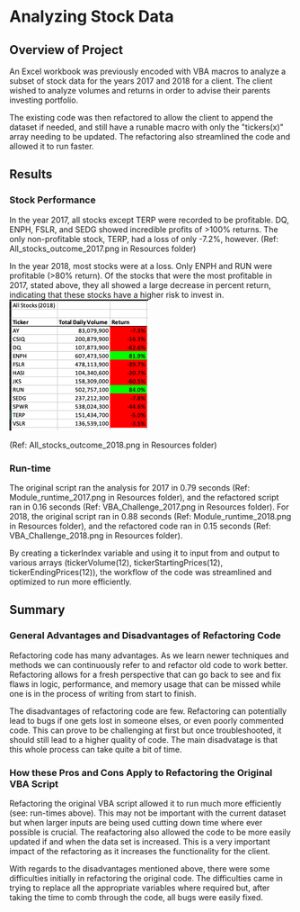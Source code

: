 # Analyzing Stock Data

## Overview of Project

An Excel workbook was previously encoded with VBA macros to analyze a subset of stock data for the years 2017 and 2018 for a client. The client wished to analyze volumes and returns in order to advise their parents investing portfolio.

The existing code was then refactored to allow the client to append the dataset if needed, and still have a runable macro with only the "tickers(x)" array needing to be updated. The refactoring also streamlined the code and allowed it to run faster.  

## Results

### Stock Performance

In the year 2017, all stocks except TERP were recorded to be profitable. DQ, ENPH, FSLR, and SEDG showed incredible profits of >100% returns. The only non-profitable stock, TERP, had a loss of only -7.2%, however.
(Ref: All_stocks_outcome_2017.png in Resources folder)

In the year 2018, most stocks were at a loss. Only ENPH and RUN were profitable (>80% return). Of the stocks that were the most profitable in 2017, stated above, they all showed a large decrease in percent return, indicating that these stocks have a higher risk to invest in.
![](https://github.com/NKKhosa/stock-analysis/blob/main/Resources/All_stocks_outcome_2018.png?raw=true "All Stocks Outcome 2018")

(Ref: All_stocks_outcome_2018.png in Resources folder)

### Run-time

The original script ran the analysis for 2017 in 0.79 seconds (Ref: Module_runtime_2017.png in Resources folder), and the refactored script ran in 0.16 seconds (Ref: VBA_Challenge_2017.png in Resources folder). For 2018, the original script ran in 0.88 seconds (Ref: Module_runtime_2018.png in Resources folder), and the refactored code ran in  0.15 seconds (Ref: VBA_Challenge_2018.png in Resources folder).

By creating a tickerIndex variable and using it to input from and output to various arrays (tickerVolume(12), tickerStartingPrices(12), tickerEndingPrices(12)), the workflow of the code was streamlined and optimized to run more efficiently.

## Summary

### General Advantages and Disadvantages of Refactoring Code

Refactoring code has many advantages. As we learn newer techniques and methods we can continuously refer to and refactor old code to work better. Refactoring allows for a fresh perspective that can go back to see and fix flaws in logic, performance, and memory usage that can be missed while one is in the process of writing from start to finish. 

The disadvantages of refactoring code are few. Refactoring can potentially lead to bugs if one gets lost in someone elses, or even poorly commented code. This can prove to be challenging at first but once troubleshooted, it should still lead to a higher quality of code. The main disadvatage is that this whole process can take quite a bit of time.


### How these Pros and Cons Apply to Refactoring the Original VBA Script

Refactoring the original VBA script allowed it to run much more efficiently (see: run-times above). This may not be important with the current dataset but when larger inputs are being used cutting down time where ever possible is crucial. The reafactoring also allowed the code to be more easily updated if and when the data set is increased. This is a very important impact of the refactoring as it increases the functionality for the client. 

With regards to the disadvantages mentioned above, there were some difficulties initially in refactoring the original code. The difficulties came in trying to replace all the appropriate variables where required but, after taking the time to comb through the code, all bugs were easily fixed. 
